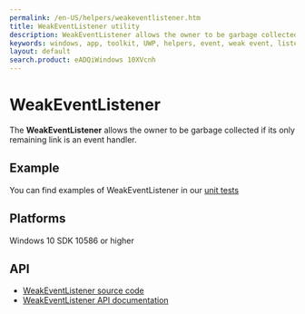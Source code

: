 ```yaml
---
permalink: /en-US/helpers/weakeventlistener.htm
title: WeakEventListener utility
description: WeakEventListener allows the owner to be garbage collected if its only remaining link is an event handler
keywords: windows, app, toolkit, UWP, helpers, event, weak event, listener
layout: default
search.product: eADQiWindows 10XVcnh
---
```


# WeakEventListener
The **WeakEventListener** allows the owner to be garbage collected if its only remaining link is an event handler.

## Example

You can find examples of WeakEventListener in our [unit tests](https://github.com/Microsoft/UWPCommunityToolkit/blob/master/UnitTests/Helpers/Test_WeakEventListener.cs)

## Platforms
Windows 10 SDK 10586 or higher

## API
* [WeakEventListener source code](https://github.com/Microsoft/UWPCommunityToolkit/blob/master/Microsoft.Toolkit.Uwp/Helpers/WeakEventListener.cs)
* [WeakEventListener API documentation]({{site.baseurl}}/api/Microsoft_Toolkit_Uwp_ColorHelper.htm)

